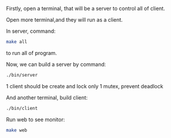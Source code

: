 Firstly, open a terminal, that will be a server to control all of client.

Open more terminal,and they will run as a client.

In server, command:
```bash
make all
```
to run all of program.

Now, we can build a server by command:
```bash
./bin/server
```
1 client should be create and lock only 1 mutex, prevent deadlock 

And another terminal, build client:
```bash
./bin/client
```

Run web to see monitor: 
```bash
make web
```